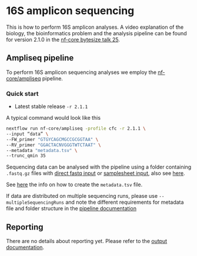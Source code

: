 # 16S amplicon sequencing

This is how to perform 16S amplicon analyses. A video explanation of the biology, the bioinformatics problem and the analysis pipeline can be found for version 2.1.0 in the [nf-core bytesize talk 25](https://nf-co.re/events/2021/bytesize-25-nf-core-ampliseq).

## Ampliseq pipeline

To perform 16S amplicon sequencing analyses we employ the [nf-core/ampliseq](https://github.com/nf-core/ampliseq) pipeline.

### Quick start

- Latest stable release `-r 2.1.1`

A typical command would look like this

```bash
nextflow run nf-core/ampliseq -profile cfc -r 2.1.1 \
--input “data” \
--FW_primer "GTGYCAGCMGCCGCGGTAA" \
--RV_primer "GGACTACNVGGGTWTCTAAT" \
--metadata "metadata.tsv" \
--trunc_qmin 35
```

Sequencing data can be analysed with the pipeline using a folder containing `.fastq.gz` files with [direct fastq input](https://nf-co.re/ampliseq/2.1.1/usage#direct-fastq-input) or [samplesheet input](https://nf-co.re/ampliseq/2.1.1/usage#samplesheet-input), also see [here](https://nf-co.re/ampliseq/2.1.1/parameters#input).

See [here](https://nf-co.re/ampliseq/2.1.1/parameters#metadata) the info on how to create the `metadata.tsv` file.

If data are distributed on multiple sequencing runs, please use `--multipleSequencingRuns` and note the different requirements for metadata file and folder structure in the [pipeline documentation](https://nf-co.re/ampliseq/1.2.0/parameters#multiplesequencingruns)

## Reporting

There are no details about reporting yet. Please refer to the [output documentation](https://nf-co.re/ampliseq/2.1.1/output).
